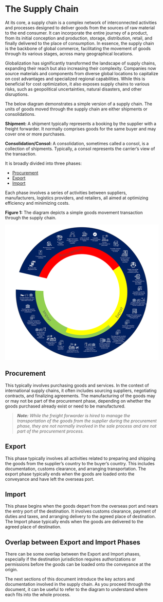# The Supply Chain

At its core, a supply chain is a complex network of interconnected activities and processes designed to deliver goods from the sources of raw material to the end consumer. It can incorporate the entire journey of a product, from its initial conception and production, storage, distribution, retail, and finally delivered to the place of consumption. In essence, the supply chain is the backbone of global commerce, facilitating the movement of goods through its various stages, across many geographical locations.

Globalization has significantly transformed the landscape of supply chains, expanding their reach but also increasing their complexity. Companies now source materials and components from diverse global locations to capitalize on cost advantages and specialized regional capabilities. While this is beneficial for cost optimization, it also exposes supply chains to various risks, such as geopolitical uncertainties, natural disasters, and other disruptions.

The below diagram demonstrates a simple version of a supply chain. The units of goods moved through the supply chain are either shipments or consolidations.

**Shipment:**  A shipment typically represents a booking by the supplier with a freight forwarder. It normally comprises goods for the same buyer and may cover one or more purchases.

**Consolidation/Consol:** A consolidation, sometimes called a consol, is a collection of shipments. Typically, a consol represents the carrier’s view of the transaction.

It is broadly divided into three phases:

+ [Procurement](#procurement)
+ [Export](#export)
+ [Import](#import)

Each phase involves a series of activities between suppliers, manufacturers, logistics providers, and retailers, all aimed at optimizing efficiency and minimizing costs.

**Figure 1:** The diagram depicts a simple goods movement transaction through the supply chain.

![Simple Goods Movement](IMG/Phases.png)

## Procurement

This typically involves purchasing goods and services. In the context of international supply chains, it often includes sourcing suppliers, negotiating contracts, and finalizing agreements. The manufacturing of the goods may or may not be part of the procurement phase, depending on whether the goods purchased already exist or need to be manufactured.

> ***Note:*** *While the freight forwarder is hired to manage the transportation of the goods from the supplier during the procurement phase, they are not normally involved in the sale process and are not part of the procurement process.*


## Export

This phase typically involves all activities related to preparing and shipping the goods from the supplier’s country to the buyer’s country. This includes documentation, customs clearance, and arranging transportation. The export phase typically ends when the goods are loaded onto the conveyance and have left the overseas port.

## Import

This phase begins when the goods depart from the overseas port and nears the entry port of the destination. It involves customs clearance, payment of duties and taxes, and arranging delivery to the agreed place of destination. The Import phase typically ends when the goods are delivered to the agreed place of destination.

## Overlap between Export and Import Phases

There can be some overlap between the Export and Import phases, especially if the destination jurisdiction requires authorizations or permissions before the goods can be loaded onto the conveyance at the origin.

The next sections of this document introduce the key actors and documentation involved in the supply chain. As you proceed through the document, it can be useful to refer to the diagram to understand where each fits into the whole process.